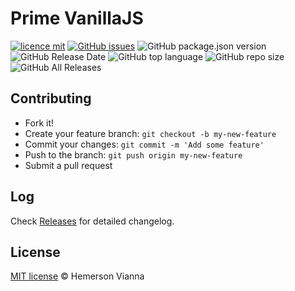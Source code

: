 # Prime VanillaJS

[![licence mit](https://img.shields.io/badge/license-MIT-blue.svg?style=flat-square)](http://hemersonvianna.mit-license.org/)
[![GitHub issues](https://img.shields.io/github/issues/vxtool/prime-vanillajs.svg)](https://github.com/vxtool/prime-vanillajs/issues)
![GitHub package.json version](https://img.shields.io/github/package-json/v/vxtool/prime-vanillajs.svg)
![GitHub Release Date](https://img.shields.io/github/release-date/vxtool/prime-vanillajs.svg)
![GitHub top language](https://img.shields.io/github/languages/top/vxtool/prime-vanillajs.svg)
![GitHub repo size](https://img.shields.io/github/repo-size/vxtool/prime-vanillajs.svg)
![GitHub All Releases](https://img.shields.io/github/downloads/vxtool/prime-vanillajs/total.svg)

## Contributing

- Fork it!
- Create your feature branch: `git checkout -b my-new-feature`
- Commit your changes: `git commit -m 'Add some feature'`
- Push to the branch: `git push origin my-new-feature`
- Submit a pull request

## Log

Check [Releases](https://github.com/vxtool/prime-vanillajs/releases) for detailed changelog.

## License

[MIT license](http://hemersonvianna.mit-license.org/) © Hemerson Vianna
